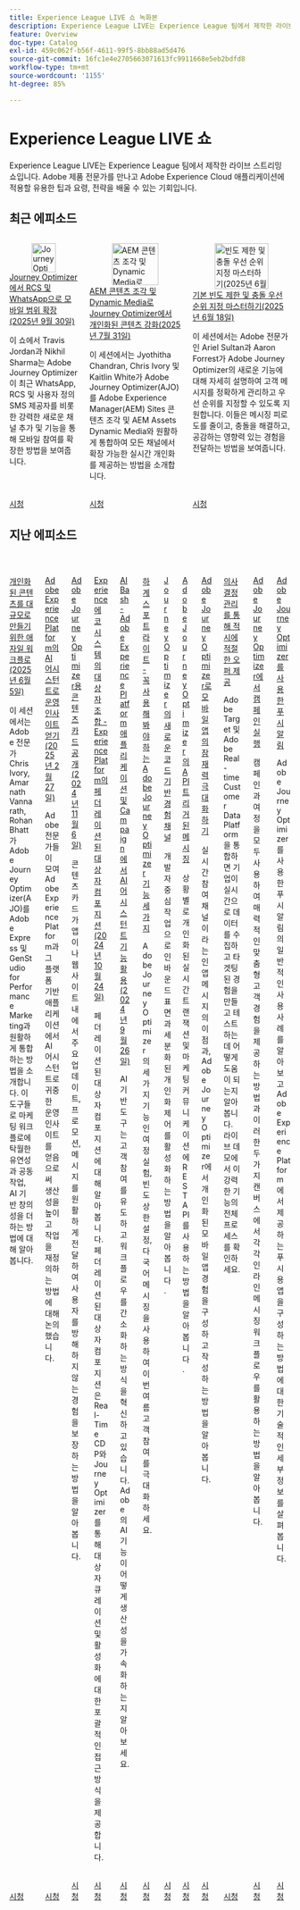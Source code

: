 ```yaml
---
title: Experience League LIVE 쇼 녹화본
description: Experience League LIVE는 Experience League 팀에서 제작한 라이브 스트리밍 쇼입니다. Adobe 제품 전문가를 만나고 Adobe Experience Cloud 애플리케이션에 적용할 유용한 팁과 요령, 전략을 배울 수 있는 기회입니다.
feature: Overview
doc-type: Catalog
exl-id: 459c062f-b56f-4611-99f5-8bb88ad5d476
source-git-commit: 16fc1e4e2705663071613fc9911668e5eb2bdfd8
workflow-type: tm+mt
source-wordcount: '1155'
ht-degree: 85%

---
```


# Experience League LIVE 쇼

Experience League LIVE는 Experience League 팀에서 제작한 라이브 스트리밍 쇼입니다. Adobe 제품 전문가를 만나고 Adobe Experience Cloud 애플리케이션에 적용할 유용한 팁과 요령, 전략을 배울 수 있는 기회입니다.

## 최근 에피소드

<!-- CARDS
* https://experienceleague.adobe.com/ko/docs/events/experience-league-live-recordings/episodes/exl-live-episode-09-30-25
    {title = Expand your mobile reach with RCS and WhatsApp in Journey Optimizer (September 30th 2025)}
    {description = IN this show Travis Jordan and Nikhil Sharma demonstrate how Adobe Journey Optimizer has recently expanded mobile engagement with powerful new channel additions and functionality, including WhatsApp, RCS, and Custom SMS Provider.}
* https://experienceleague.adobe.com/ko/docs/events/experience-league-live-recordings/episodes/exl-live-episode-07-31-25
    {title = Fueling Personalized Content in Journey Optimizer with AEM Content Fragments and Dynamic Media (July 31 2025)}
    {description = In this session, Jyothitha Chandran, Chris Ivory, and Kaitlin White showcase how Adobe Journey Optimizer (AJO) integrates seamlessly with Adobe Experience Manager (AEM) Sites Content Fragments and AEM Assets Dynamic Media to deliver scalable, real-time personalization across every channel.}
* https://experienceleague.adobe.com/ko/docs/events/experience-league-live-recordings/episodes/exl-live-episode-06-18-25
  {title = Master Frequency Capping & Conflict Prioritization (June 18, 2025)}
  {description = In this session, Adobe experts Ariel Sultan and Aaron Forrest dive into new features in Adobe Journey Optimizer to help you govern and prioritize customer messages with precision. They show how to reduce messaging fatigue, resolve conflicts, and deliver impactful experiences that resonate. }
-->
<!-- START CARDS HTML - DO NOT MODIFY BY HAND -->
<div class="columns">
    <div class="column is-half-tablet is-half-desktop is-one-third-widescreen" aria-label="Expand your mobile reach with RCS and WhatsApp in Journey Optimizer (September 30th 2025)">
        <div class="card" style="height: 100%; display: flex; flex-direction: column; height: 100%;">
            <div class="card-image">
                <figure class="image x-is-16by9">
                    <a href="https://experienceleague.adobe.com/ko/docs/events/experience-league-live-recordings/episodes/exl-live-episode-09-30-25" title="Journey Optimizer에서 RCS 및 WhatsApp을 통해 모바일 범위 확장(2025년 9월 30일)" target="_blank" rel="referrer">
                        <img class="is-bordered-r-small" src="https://video.tv.adobe.com/v/3475370/?format=jpeg&nocache=1759532704698" alt="Journey Optimizer에서 RCS 및 WhatsApp을 통해 모바일 범위 확장(2025년 9월 30일)"
                             style="width: 100%; aspect-ratio: 16 / 9; object-fit: cover; overflow: hidden; display: block; margin: auto;">
                    </a>
                </figure>
            </div>
            <div class="card-content is-padded-small" style="display: flex; flex-direction: column; flex-grow: 1; justify-content: space-between;">
                <div class="top-card-content">
                    <p class="headline is-size-6 has-text-weight-bold">
                        <a href="https://experienceleague.adobe.com/ko/docs/events/experience-league-live-recordings/episodes/exl-live-episode-09-30-25" target="_blank" rel="referrer" title="Journey Optimizer에서 RCS 및 WhatsApp을 통해 모바일 범위 확장(2025년 9월 30일)">Journey Optimizer에서 RCS 및 WhatsApp으로 모바일 범위 확장(2025년 9월 30일)</a>
                    </p>
                    <p class="is-size-6">이 쇼에서 Travis Jordan과 Nikhil Sharma는 Adobe Journey Optimizer이 최근 WhatsApp, RCS 및 사용자 정의 SMS 제공자를 비롯한 강력한 새로운 채널 추가 및 기능을 통해 모바일 참여를 확장한 방법을 보여줍니다.</p>
                </div>
                <a href="https://experienceleague.adobe.com/ko/docs/events/experience-league-live-recordings/episodes/exl-live-episode-09-30-25" target="_blank" rel="referrer" class="spectrum-Button spectrum-Button--outline spectrum-Button--primary spectrum-Button--sizeM" style="align-self: flex-start; margin-top: 1rem;">
                    <span class="spectrum-Button-label has-no-wrap has-text-weight-bold">시청</span>
                </a>
            </div>
        </div>
    </div>
    <div class="column is-half-tablet is-half-desktop is-one-third-widescreen" aria-label="Fueling Personalized Content in Journey Optimizer with AEM Content Fragments and Dynamic Media (July 31 2025)">
        <div class="card" style="height: 100%; display: flex; flex-direction: column; height: 100%;">
            <div class="card-image">
                <figure class="image x-is-16by9">
                    <a href="https://experienceleague.adobe.com/ko/docs/events/experience-league-live-recordings/episodes/exl-live-episode-07-31-25" title="AEM 콘텐츠 조각 및 Dynamic Media로 Journey Optimizer에서 개인화된 콘텐츠 강화(2025년 7월 31일)" target="_blank" rel="referrer">
                        <img class="is-bordered-r-small" src="https://video.tv.adobe.com/v/3470355/?format=jpeg&nocache=1759532704690" alt="AEM 콘텐츠 조각 및 Dynamic Media로 Journey Optimizer에서 개인화된 콘텐츠 강화(2025년 7월 31일)"
                             style="width: 100%; aspect-ratio: 16 / 9; object-fit: cover; overflow: hidden; display: block; margin: auto;">
                    </a>
                </figure>
            </div>
            <div class="card-content is-padded-small" style="display: flex; flex-direction: column; flex-grow: 1; justify-content: space-between;">
                <div class="top-card-content">
                    <p class="headline is-size-6 has-text-weight-bold">
                        <a href="https://experienceleague.adobe.com/ko/docs/events/experience-league-live-recordings/episodes/exl-live-episode-07-31-25" target="_blank" rel="referrer" title="AEM 콘텐츠 조각 및 Dynamic Media로 Journey Optimizer에서 개인화된 콘텐츠 강화(2025년 7월 31일)">AEM 콘텐츠 조각 및 Dynamic Media로 Journey Optimizer에서 개인화된 콘텐츠 강화(2025년 7월 31일)</a>
                    </p>
                    <p class="is-size-6">이 세션에서는 Jyothitha Chandran, Chris Ivory 및 Kaitlin White가 Adobe Journey Optimizer(AJO)를 Adobe Experience Manager(AEM) Sites 콘텐츠 조각 및 AEM Assets Dynamic Media와 원활하게 통합하여 모든 채널에서 확장 가능한 실시간 개인화를 제공하는 방법을 소개합니다.</p>
                </div>
                <a href="https://experienceleague.adobe.com/ko/docs/events/experience-league-live-recordings/episodes/exl-live-episode-07-31-25" target="_blank" rel="referrer" class="spectrum-Button spectrum-Button--outline spectrum-Button--primary spectrum-Button--sizeM" style="align-self: flex-start; margin-top: 1rem;">
                    <span class="spectrum-Button-label has-no-wrap has-text-weight-bold">시청</span>
                </a>
            </div>
        </div>
    </div>
    <div class="column is-half-tablet is-half-desktop is-one-third-widescreen" aria-label="Master Frequency Capping & Conflict Prioritization (June 18, 2025)">
        <div class="card" style="height: 100%; display: flex; flex-direction: column; height: 100%;">
            <div class="card-image">
                <figure class="image x-is-16by9">
                    <a href="https://experienceleague.adobe.com/ko/docs/events/experience-league-live-recordings/episodes/exl-live-episode-06-18-25" title="빈도 제한 및 충돌 우선 순위 지정 마스터하기(2025년 6월 18일)" target="_blank" rel="referrer">
                        <img class="is-bordered-r-small" src="https://video.tv.adobe.com/v/3464052/?format=jpeg&nocache=1759532704704" alt="빈도 제한 및 충돌 우선 순위 지정 마스터하기(2025년 6월 18일)"
                             style="width: 100%; aspect-ratio: 16 / 9; object-fit: cover; overflow: hidden; display: block; margin: auto;">
                    </a>
                </figure>
            </div>
            <div class="card-content is-padded-small" style="display: flex; flex-direction: column; flex-grow: 1; justify-content: space-between;">
                <div class="top-card-content">
                    <p class="headline is-size-6 has-text-weight-bold">
                        <a href="https://experienceleague.adobe.com/ko/docs/events/experience-league-live-recordings/episodes/exl-live-episode-06-18-25" target="_blank" rel="referrer" title="빈도 제한 및 충돌 우선 순위 지정 마스터하기(2025년 6월 18일)">기본 빈도 제한 및 충돌 우선 순위 지정 마스터하기(2025년 6월 18일)</a>
                    </p>
                    <p class="is-size-6">이 세션에서는 Adobe 전문가인 Ariel Sultan과 Aaron Forrest가 Adobe Journey Optimizer의 새로운 기능에 대해 자세히 설명하여 고객 메시지를 정확하게 관리하고 우선 순위를 지정할 수 있도록 지원합니다. 이들은 메시징 피로도를 줄이고, 충돌을 해결하고, 공감하는 영향력 있는 경험을 전달하는 방법을 보여줍니다.</p>
                </div>
                <a href="https://experienceleague.adobe.com/ko/docs/events/experience-league-live-recordings/episodes/exl-live-episode-06-18-25" target="_blank" rel="referrer" class="spectrum-Button spectrum-Button--outline spectrum-Button--primary spectrum-Button--sizeM" style="align-self: flex-start; margin-top: 1rem;">
                    <span class="spectrum-Button-label has-no-wrap has-text-weight-bold">시청</span>
                </a>
            </div>
        </div>
    </div>
</div>
<!-- END CARDS HTML - DO NOT MODIFY BY HAND -->



## 지난 에피소드

<!-- CARDS
* https://experienceleague.adobe.com/ko/docs/events/experience-league-live-recordings/episodes/exl-live-episode-40-2024-10-24
     {title = Agile Workflows for Personalized Content at Scale (June 05, 2025)}
     {description = In this session, Adobe experts Chris Ivory, Amarnath Vannarath, and Rohan Bhatt showcase how Adobe Journey Optimizer (AJO) seamlessly integrates with Adobe Express and GenStudio for Performance Marketing. Learn how these tools bring unparalleled flexibility, collaboration, and AI-powered creativity to your marketing workflows.}
* https://experienceleague.adobe.com/ko/docs/events/experience-league-live-recordings/episodes/exl-live-episode-02-27-25
     {title = Unlocking operational insights with AI Assistant in Adobe Experience Platform (February 27, 2025)}
     {description = ur experts discussed how AI Assistant can unlock valuable operational insights, boosting productivity and redefining work in Adobe Experience Platform and its platform-based applications.}
* https://experienceleague.adobe.com/ko/docs/events/experience-league-live-recordings/episodes/exl-live-episode-10-30-24
  {title = Unveiling Content Cards for Adobe Journey Optimizer (November 6, 2024)}
  {description = Learn how Content Cards deliver key updates, promotions, and messages seamlessly within your app or website, ensuring a non-intrusive user experience. }
* https://experienceleague.adobe.com/ko/docs/events/experience-league-live-recordings/episodes/exl-live-episode-40-2024-10-24
     {title = Harmonize Audiences in Experience Ecosystems - Federated Audience Composition in Experience Platform (October 24, 2024)}
     {description = Learn about Federated Audience Composition provides a comprehensive approach to audience curation and activation with Real-Time CDP and Journey Optimizer.}
* https://experienceleague.adobe.com/ko/docs/events/experience-league-live-recordings/episodes/exl-live-episode-09-26-24
    {title = AI Bash - Unlocking the Power of AI Assistant in Adobe Experience Platform Applications and Campaign (September 26, 2024)}
    {description = AI-driven tools are transforming the way we engage customers and streamline workflows. Learn how Adobe's AI capabilities will accelerate your productivity.}
* https://experienceleague.adobe.com/ko/docs/events/experience-league-live-recordings/episodes/exl-live-episode-08-28-24 
* https://experienceleague.adobe.com/ko/docs/events/experience-league-live-recordings/episodes/exl-live-episode-04-24-24
* https://experienceleague.adobe.com/docs/events/experience-league-live-recordings/episodes/exl-live-episode-8-23-23.html?lang=ko 
* https://experienceleague.adobe.com/docs/events/experience-league-live-recordings/episodes/exl-live-episode-5-24-23.html?lang=ko
* https://experienceleague.adobe.com/docs/events/experience-league-live-recordings/episodes/exl-live-episode-10-25-22.html?lang=ko
  {description = Learn how integrating Adobe Target and Adobe Real-time Customer Data Platform can help businesses collect data in real time, and create and test targeted experiences. See the end to end process of this powerful capability in a live demonstration.}
* https://experienceleague.adobe.com/docs/events/experience-league-live-recordings/episodes/exl-live-episode-09-22-22.html?lang=ko
    {description = Learn how to use both Campaigns and Journeys to deliver compelling personalized customer experiences and how the in-line messaging workflow is leveraged in each of these two canvases.}
* https://experienceleague.adobe.com/docs/events/experience-league-live-recordings/episodes/exl-live-episode-05-12-22.html?lang=ko
    {description = Learn about the common use cases for push notification with Adobe Journey Optimizer and dive into the technical details on how to configure an app for Push powered by Adobe Experience Platform.}
-->
<!-- START CARDS HTML - DO NOT MODIFY BY HAND -->
<div class="columns">
    <div class="column is-half-tablet is-half-desktop is-one-third-widescreen" aria-label="Agile Workflows for Personalized Content at Scale (June 05, 2025)">
        <div class="card" style="height: 100%; display: flex; flex-direction: column; height: 100%;">
            <div class="card-image">
                <figure class="image x-is-16by9">
                    <a href="https://experienceleague.adobe.com/ko/docs/events/experience-league-live-recordings/episodes/exl-live-episode-40-2024-10-24" title="개인화된 콘텐츠를 대규모로 만들기 위한 애자일 워크플로(2025년 6월 5일)" target="_blank" rel="referrer">
                        <img class="is-bordered-r-small" src="https://video.tv.adobe.com/v/3436457?format=jpeg&nocache=1759532705276" alt="개인화된 콘텐츠를 대규모로 만들기 위한 애자일 워크플로(2025년 6월 5일)"
                             style="width: 100%; aspect-ratio: 16 / 9; object-fit: cover; overflow: hidden; display: block; margin: auto;">
                    </a>
                </figure>
            </div>
            <div class="card-content is-padded-small" style="display: flex; flex-direction: column; flex-grow: 1; justify-content: space-between;">
                <div class="top-card-content">
                    <p class="headline is-size-6 has-text-weight-bold">
                        <a href="https://experienceleague.adobe.com/ko/docs/events/experience-league-live-recordings/episodes/exl-live-episode-40-2024-10-24" target="_blank" rel="referrer" title="개인화된 콘텐츠를 대규모로 만들기 위한 애자일 워크플로(2025년 6월 5일)">개인화된 콘텐츠를 대규모로 만들기 위한 애자일 워크플로(2025년 6월 5일)</a>
                    </p>
                    <p class="is-size-6">이 세션에서는 Adobe 전문가 Chris Ivory, Amarnath Vannarath, Rohan Bhatt가 Adobe Journey Optimizer(AJO)를 Adobe Express 및 GenStudio for Performance Marketing과 원활하게 통합하는 방법을 소개합니다. 이 도구들로 마케팅 워크플로에 탁월한 유연성과 공동 작업, AI 기반 창의성을 더하는 방법에 대해 알아봅니다.</p>
                </div>
                <a href="https://experienceleague.adobe.com/ko/docs/events/experience-league-live-recordings/episodes/exl-live-episode-40-2024-10-24" target="_blank" rel="referrer" class="spectrum-Button spectrum-Button--outline spectrum-Button--primary spectrum-Button--sizeM" style="align-self: flex-start; margin-top: 1rem;">
                    <span class="spectrum-Button-label has-no-wrap has-text-weight-bold">시청</span>
                </a>
            </div>
        </div>
    </div>
    <div class="column is-half-tablet is-half-desktop is-one-third-widescreen" aria-label="Unlocking operational insights with AI Assistant in Adobe Experience Platform (February 27, 2025)">
        <div class="card" style="height: 100%; display: flex; flex-direction: column; height: 100%;">
            <div class="card-image">
                <figure class="image x-is-16by9">
                    <a href="https://experienceleague.adobe.com/ko/docs/events/experience-league-live-recordings/episodes/exl-live-episode-02-27-25" title="Adobe Experience Platform의 AI 어시스턴트로 운영 인사이트 얻기(2025년 2월 27일)" target="_blank" rel="referrer">
                        <img class="is-bordered-r-small" src="https://video.tv.adobe.com/v/3448635/?format=jpeg&nocache=1759532705318" alt="Adobe Experience Platform의 AI 어시스턴트로 운영 인사이트 얻기(2025년 2월 27일)"
                             style="width: 100%; aspect-ratio: 16 / 9; object-fit: cover; overflow: hidden; display: block; margin: auto;">
                    </a>
                </figure>
            </div>
            <div class="card-content is-padded-small" style="display: flex; flex-direction: column; flex-grow: 1; justify-content: space-between;">
                <div class="top-card-content">
                    <p class="headline is-size-6 has-text-weight-bold">
                        <a href="https://experienceleague.adobe.com/ko/docs/events/experience-league-live-recordings/episodes/exl-live-episode-02-27-25" target="_blank" rel="referrer" title="Adobe Experience Platform의 AI 어시스턴트로 운영 인사이트 얻기(2025년 2월 27일)">Adobe Experience Platform의 AI 어시스턴트로 운영 인사이트 얻기(2025년 2월 27일)</a>
                    </p>
                    <p class="is-size-6">Adobe 전문가들이 모여 Adobe Experience Platform과 그 플랫폼 기반 애플리케이션에서 AI 어시스턴트로 귀중한 운영 인사이트를 얻음으로써 생산성을 높이고 작업을 재정의하는 방법에 대해 논의했습니다.</p>
                </div>
                <a href="https://experienceleague.adobe.com/ko/docs/events/experience-league-live-recordings/episodes/exl-live-episode-02-27-25" target="_blank" rel="referrer" class="spectrum-Button spectrum-Button--outline spectrum-Button--primary spectrum-Button--sizeM" style="align-self: flex-start; margin-top: 1rem;">
                    <span class="spectrum-Button-label has-no-wrap has-text-weight-bold">시청</span>
                </a>
            </div>
        </div>
    </div>
    <div class="column is-half-tablet is-half-desktop is-one-third-widescreen" aria-label="Unveiling Content Cards for Adobe Journey Optimizer (November 6, 2024)">
        <div class="card" style="height: 100%; display: flex; flex-direction: column; height: 100%;">
            <div class="card-image">
                <figure class="image x-is-16by9">
                    <a href="https://experienceleague.adobe.com/ko/docs/events/experience-league-live-recordings/episodes/exl-live-episode-10-30-24" title="Adobe Journey Optimizer용 콘텐츠 카드 공개(2024년 11월 6일)" target="_blank" rel="referrer">
                        <img class="is-bordered-r-small" src="https://video.tv.adobe.com/v/3436281/?format=jpeg&nocache=1759532705311" alt="Adobe Journey Optimizer용 콘텐츠 카드 공개(2024년 11월 6일)"
                             style="width: 100%; aspect-ratio: 16 / 9; object-fit: cover; overflow: hidden; display: block; margin: auto;">
                    </a>
                </figure>
            </div>
            <div class="card-content is-padded-small" style="display: flex; flex-direction: column; flex-grow: 1; justify-content: space-between;">
                <div class="top-card-content">
                    <p class="headline is-size-6 has-text-weight-bold">
                        <a href="https://experienceleague.adobe.com/ko/docs/events/experience-league-live-recordings/episodes/exl-live-episode-10-30-24" target="_blank" rel="referrer" title="Adobe Journey Optimizer용 콘텐츠 카드 공개(2024년 11월 6일)">Adobe Journey Optimizer용 콘텐츠 카드 공개(2024년 11월 6일)</a>
                    </p>
                    <p class="is-size-6">콘텐츠 카드가 앱이나 웹 사이트 내에서 주요 업데이트, 프로모션, 메시지를 원활하게 전달하여 사용자를 방해하지 않는 경험을 보장하는 방법을 알아봅니다.</p>
                </div>
                <a href="https://experienceleague.adobe.com/ko/docs/events/experience-league-live-recordings/episodes/exl-live-episode-10-30-24" target="_blank" rel="referrer" class="spectrum-Button spectrum-Button--outline spectrum-Button--primary spectrum-Button--sizeM" style="align-self: flex-start; margin-top: 1rem;">
                    <span class="spectrum-Button-label has-no-wrap has-text-weight-bold">시청</span>
                </a>
            </div>
        </div>
    </div>
    <div class="column is-half-tablet is-half-desktop is-one-third-widescreen" aria-label="Harmonize Audiences in Experience Ecosystems - Federated Audience Composition in Experience Platform (October 24, 2024)">
        <div class="card" style="height: 100%; display: flex; flex-direction: column; height: 100%;">
            <div class="card-image">
                <figure class="image x-is-16by9">
                    <a href="https://experienceleague.adobe.com/ko/docs/events/experience-league-live-recordings/episodes/exl-live-episode-40-2024-10-24" title="Experience 에코시스템의 대상자 조합 - Experience Platform의 페더레이션된 대상자 컴포지션(2024년 10월 24일)" target="_blank" rel="referrer">
                        <img class="is-bordered-r-small" src="https://video.tv.adobe.com/v/3436457?format=jpeg&nocache=1759532705300" alt="Experience 에코시스템의 대상자 조합 - Experience Platform의 페더레이션된 대상자 컴포지션(2024년 10월 24일)"
                             style="width: 100%; aspect-ratio: 16 / 9; object-fit: cover; overflow: hidden; display: block; margin: auto;">
                    </a>
                </figure>
            </div>
            <div class="card-content is-padded-small" style="display: flex; flex-direction: column; flex-grow: 1; justify-content: space-between;">
                <div class="top-card-content">
                    <p class="headline is-size-6 has-text-weight-bold">
                        <a href="https://experienceleague.adobe.com/ko/docs/events/experience-league-live-recordings/episodes/exl-live-episode-40-2024-10-24" target="_blank" rel="referrer" title="Experience 에코시스템의 대상자 조합 - Experience Platform의 페더레이션된 대상자 컴포지션(2024년 10월 24일)">Experience 에코시스템의 대상자 조합 - Experience Platform의 페더레이션된 대상자 컴포지션(2024년 10월 24일)</a>
                    </p>
                    <p class="is-size-6">페더레이션된 대상자 컴포지션에 대해 알아봅니다. 페더레이션된 대상자 컴포지션은 Real-Time CDP와 Journey Optimizer를 통해 대상자 큐레이션 및 활성화에 대한 포괄적인 접근 방식을 제공합니다.</p>
                </div>
                <a href="https://experienceleague.adobe.com/ko/docs/events/experience-league-live-recordings/episodes/exl-live-episode-40-2024-10-24" target="_blank" rel="referrer" class="spectrum-Button spectrum-Button--outline spectrum-Button--primary spectrum-Button--sizeM" style="align-self: flex-start; margin-top: 1rem;">
                    <span class="spectrum-Button-label has-no-wrap has-text-weight-bold">시청</span>
                </a>
            </div>
        </div>
    </div>
    <div class="column is-half-tablet is-half-desktop is-one-third-widescreen" aria-label="AI Bash - Unlocking the Power of AI Assistant in Adobe Experience Platform Applications and Campaign (September 26, 2024)">
        <div class="card" style="height: 100%; display: flex; flex-direction: column; height: 100%;">
            <div class="card-image">
                <figure class="image x-is-16by9">
                    <a href="https://experienceleague.adobe.com/ko/docs/events/experience-league-live-recordings/episodes/exl-live-episode-09-26-24" title="AI Bash - Adobe Experience Platform 애플리케이션 및 Campaign에서 AI 어시스턴트 기능 활용(2024년 9월 26일)" target="_blank" rel="referrer">
                        <img class="is-bordered-r-small" src="https://video.tv.adobe.com/v/3434781/?format=jpeg&nocache=1759532705294" alt="AI Bash - Adobe Experience Platform 애플리케이션 및 Campaign에서 AI 어시스턴트 기능 활용(2024년 9월 26일)"
                             style="width: 100%; aspect-ratio: 16 / 9; object-fit: cover; overflow: hidden; display: block; margin: auto;">
                    </a>
                </figure>
            </div>
            <div class="card-content is-padded-small" style="display: flex; flex-direction: column; flex-grow: 1; justify-content: space-between;">
                <div class="top-card-content">
                    <p class="headline is-size-6 has-text-weight-bold">
                        <a href="https://experienceleague.adobe.com/ko/docs/events/experience-league-live-recordings/episodes/exl-live-episode-09-26-24" target="_blank" rel="referrer" title="AI Bash - Adobe Experience Platform 애플리케이션 및 Campaign에서 AI 어시스턴트 기능 활용(2024년 9월 26일)">AI Bash - Adobe Experience Platform 애플리케이션 및 Campaign에서 AI 어시스턴트 기능 활용(2024년 9월 26일)</a>
                    </p>
                    <p class="is-size-6">AI 기반 도구는 고객 참여를 유도하고 워크플로우를 간소화하는 방식을 혁신하고 있습니다. Adobe의 AI 기능이 어떻게 생산성을 가속화하는지 알아보세요.</p>
                </div>
                <a href="https://experienceleague.adobe.com/ko/docs/events/experience-league-live-recordings/episodes/exl-live-episode-09-26-24" target="_blank" rel="referrer" class="spectrum-Button spectrum-Button--outline spectrum-Button--primary spectrum-Button--sizeM" style="align-self: flex-start; margin-top: 1rem;">
                    <span class="spectrum-Button-label has-no-wrap has-text-weight-bold">시청</span>
                </a>
            </div>
        </div>
    </div>
    <div class="column is-half-tablet is-half-desktop is-one-third-widescreen" aria-label="Summer Spotlight - Three must try features in Adobe Journey Optimizer">
        <div class="card" style="height: 100%; display: flex; flex-direction: column; height: 100%;">
            <div class="card-image">
                <figure class="image x-is-16by9">
                    <a href="https://experienceleague.adobe.com/ko/docs/events/experience-league-live-recordings/episodes/exl-live-episode-08-28-24" title="하계 스포트라이트 - 꼭 사용해 봐야 하는 Adobe Journey Optimizer 기능 세 가지" target="_blank" rel="referrer">
                        <img class="is-bordered-r-small" src="https://video.tv.adobe.com/v/3433225/?format=jpeg&nocache=1759532705323" alt="하계 스포트라이트 - 꼭 사용해 봐야 하는 Adobe Journey Optimizer 기능 세 가지"
                             style="width: 100%; aspect-ratio: 16 / 9; object-fit: cover; overflow: hidden; display: block; margin: auto;">
                    </a>
                </figure>
            </div>
            <div class="card-content is-padded-small" style="display: flex; flex-direction: column; flex-grow: 1; justify-content: space-between;">
                <div class="top-card-content">
                    <p class="headline is-size-6 has-text-weight-bold">
                        <a href="https://experienceleague.adobe.com/ko/docs/events/experience-league-live-recordings/episodes/exl-live-episode-08-28-24" target="_blank" rel="referrer" title="하계 스포트라이트 - 꼭 사용해 봐야 하는 Adobe Journey Optimizer 기능 세 가지">하계 스포트라이트 - 꼭 사용해 봐야 하는 Adobe Journey Optimizer 기능 세 가지</a>
                    </p>
                    <p class="is-size-6">Adobe Journey Optimizer의 세 가지 기능인 여정 실험, 빈도 상한 설정, 다국어 메시징을 사용하여 이번 여름 고객 참여를 극대화하세요.</p>
                </div>
                <a href="https://experienceleague.adobe.com/ko/docs/events/experience-league-live-recordings/episodes/exl-live-episode-08-28-24" target="_blank" rel="referrer" class="spectrum-Button spectrum-Button--outline spectrum-Button--primary spectrum-Button--sizeM" style="align-self: flex-start; margin-top: 1rem;">
                    <span class="spectrum-Button-label has-no-wrap has-text-weight-bold">시청</span>
                </a>
            </div>
        </div>
    </div>
    <div class="column is-half-tablet is-half-desktop is-one-third-widescreen" aria-label="New Code-Based Experience Channel in Journey Optimizer">
        <div class="card" style="height: 100%; display: flex; flex-direction: column; height: 100%;">
            <div class="card-image">
                <figure class="image x-is-16by9">
                    <a href="https://experienceleague.adobe.com/ko/docs/events/experience-league-live-recordings/episodes/exl-live-episode-04-24-24" title="Journey Optimizer의 새로운 코드 기반 경험 채널" target="_blank" rel="referrer">
                        <img class="is-bordered-r-small" src="https://video.tv.adobe.com/v/3428095/?format=jpeg&nocache=1759532705305" alt="Journey Optimizer의 새로운 코드 기반 경험 채널"
                             style="width: 100%; aspect-ratio: 16 / 9; object-fit: cover; overflow: hidden; display: block; margin: auto;">
                    </a>
                </figure>
            </div>
            <div class="card-content is-padded-small" style="display: flex; flex-direction: column; flex-grow: 1; justify-content: space-between;">
                <div class="top-card-content">
                    <p class="headline is-size-6 has-text-weight-bold">
                        <a href="https://experienceleague.adobe.com/ko/docs/events/experience-league-live-recordings/episodes/exl-live-episode-04-24-24" target="_blank" rel="referrer" title="Journey Optimizer의 새로운 코드 기반 경험 채널">Journey Optimizer의 새로운 코드 기반 경험 채널</a>
                    </p>
                    <p class="is-size-6">개발자 중심 작업으로 인바운드 표면과 세분화된 개인화 제어를 활성화하는 방법을 알아봅니다.</p>
                </div>
                <a href="https://experienceleague.adobe.com/ko/docs/events/experience-league-live-recordings/episodes/exl-live-episode-04-24-24" target="_blank" rel="referrer" class="spectrum-Button spectrum-Button--outline spectrum-Button--primary spectrum-Button--sizeM" style="align-self: flex-start; margin-top: 1rem;">
                    <span class="spectrum-Button-label has-no-wrap has-text-weight-bold">시청</span>
                </a>
            </div>
        </div>
    </div>
    <div class="column is-half-tablet is-half-desktop is-one-third-widescreen" aria-label="API Triggered Messaging in Adobe Journey Optimizer">
        <div class="card" style="height: 100%; display: flex; flex-direction: column; height: 100%;">
            <div class="card-image">
                <figure class="image x-is-16by9">
                    <a href="https://experienceleague.adobe.com/docs/events/experience-league-live-recordings/episodes/exl-live-episode-8-23-23.html?lang=ko" title="Adobe Journey Optimizer의 API 트리거된 메시징" target="_blank" rel="referrer">
                        <img class="is-bordered-r-small" src="https://video.tv.adobe.com/v/3422169/?format=jpeg&nocache=1759532705711" alt="Adobe Journey Optimizer의 API 트리거된 메시징"
                             style="width: 100%; aspect-ratio: 16 / 9; object-fit: cover; overflow: hidden; display: block; margin: auto;">
                    </a>
                </figure>
            </div>
            <div class="card-content is-padded-small" style="display: flex; flex-direction: column; flex-grow: 1; justify-content: space-between;">
                <div class="top-card-content">
                    <p class="headline is-size-6 has-text-weight-bold">
                        <a href="https://experienceleague.adobe.com/docs/events/experience-league-live-recordings/episodes/exl-live-episode-8-23-23.html?lang=ko" target="_blank" rel="referrer" title="Adobe Journey Optimizer의 API 트리거된 메시징">Adobe Journey Optimizer의 API 트리거된 메시징</a>
                    </p>
                    <p class="is-size-6">상황별로 개인화된 실시간 트랜잭션 및 마케팅 커뮤니케이션에 REST API를 사용하는 방법을 알아봅니다.</p>
                </div>
                <a href="https://experienceleague.adobe.com/docs/events/experience-league-live-recordings/episodes/exl-live-episode-8-23-23.html?lang=ko" target="_blank" rel="referrer" class="spectrum-Button spectrum-Button--outline spectrum-Button--primary spectrum-Button--sizeM" style="align-self: flex-start; margin-top: 1rem;">
                    <span class="spectrum-Button-label has-no-wrap has-text-weight-bold">시청</span>
                </a>
            </div>
        </div>
    </div>
    <div class="column is-half-tablet is-half-desktop is-one-third-widescreen" aria-label="Maximize your mobile app's potential with Adobe Journey Optimizer">
        <div class="card" style="height: 100%; display: flex; flex-direction: column; height: 100%;">
            <div class="card-image">
                <figure class="image x-is-16by9">
                    <a href="https://experienceleague.adobe.com/docs/events/experience-league-live-recordings/episodes/exl-live-episode-5-24-23.html?lang=ko" title="Adobe Journey Optimizer로 모바일 앱의 잠재력 극대화하기" target="_blank" rel="referrer">
                        <img class="is-bordered-r-small" src="https://video.tv.adobe.com/v/3419194/?format=jpeg&nocache=1759532705742" alt="Adobe Journey Optimizer로 모바일 앱의 잠재력 극대화하기"
                             style="width: 100%; aspect-ratio: 16 / 9; object-fit: cover; overflow: hidden; display: block; margin: auto;">
                    </a>
                </figure>
            </div>
            <div class="card-content is-padded-small" style="display: flex; flex-direction: column; flex-grow: 1; justify-content: space-between;">
                <div class="top-card-content">
                    <p class="headline is-size-6 has-text-weight-bold">
                        <a href="https://experienceleague.adobe.com/docs/events/experience-league-live-recordings/episodes/exl-live-episode-5-24-23.html?lang=ko" target="_blank" rel="referrer" title="Adobe Journey Optimizer로 모바일 앱의 잠재력 극대화하기">Adobe Journey Optimizer로 모바일 앱의 잠재력 극대화하기</a>
                    </p>
                    <p class="is-size-6">실시간 참여 채널이라는 인앱 메시지의 이점과, Adobe Journey Optimizer에서 개인화된 모바일 앱 경험을 구성하고 작성하는 방법을 알아봅니다.</p>
                </div>
                <a href="https://experienceleague.adobe.com/docs/events/experience-league-live-recordings/episodes/exl-live-episode-5-24-23.html?lang=ko" target="_blank" rel="referrer" class="spectrum-Button spectrum-Button--outline spectrum-Button--primary spectrum-Button--sizeM" style="align-self: flex-start; margin-top: 1rem;">
                    <span class="spectrum-Button-label has-no-wrap has-text-weight-bold">시청</span>
                </a>
            </div>
        </div>
    </div>
    <div class="column is-half-tablet is-half-desktop is-one-third-widescreen" aria-label="Deliver the right offer at the right time with decision management">
        <div class="card" style="height: 100%; display: flex; flex-direction: column; height: 100%;">
            <div class="card-image">
                <figure class="image x-is-16by9">
                    <a href="https://experienceleague.adobe.com/docs/events/experience-league-live-recordings/episodes/exl-live-episode-10-25-22.html?lang=ko" title="의사 결정 관리를 통해 적시에 적절한 오퍼 제공" target="_blank" rel="referrer">
                        <img class="is-bordered-r-small" src="https://video.tv.adobe.com/v/3410560/?format=jpeg&nocache=1759532705823" alt="의사 결정 관리를 통해 적시에 적절한 오퍼 제공"
                             style="width: 100%; aspect-ratio: 16 / 9; object-fit: cover; overflow: hidden; display: block; margin: auto;">
                    </a>
                </figure>
            </div>
            <div class="card-content is-padded-small" style="display: flex; flex-direction: column; flex-grow: 1; justify-content: space-between;">
                <div class="top-card-content">
                    <p class="headline is-size-6 has-text-weight-bold">
                        <a href="https://experienceleague.adobe.com/docs/events/experience-league-live-recordings/episodes/exl-live-episode-10-25-22.html?lang=ko" target="_blank" rel="referrer" title="의사 결정 관리를 통해 적시에 적절한 오퍼 제공">의사 결정 관리를 통해 적시에 적절한 오퍼 제공</a>
                    </p>
                    <p class="is-size-6">Adobe Target 및 Adobe Real-time Customer Data Platform을 통합하면 기업이 실시간으로 데이터를 수집하고 타겟팅된 경험을 만들고 테스트하는 데 어떻게 도움이 되는지 알아봅니다. 라이브 데모에서 이 강력한 기능의 전체 프로세스를 확인하세요.</p>
                </div>
                <a href="https://experienceleague.adobe.com/docs/events/experience-league-live-recordings/episodes/exl-live-episode-10-25-22.html?lang=ko" target="_blank" rel="referrer" class="spectrum-Button spectrum-Button--outline spectrum-Button--primary spectrum-Button--sizeM" style="align-self: flex-start; margin-top: 1rem;">
                    <span class="spectrum-Button-label has-no-wrap has-text-weight-bold">시청</span>
                </a>
            </div>
        </div>
    </div>
    <div class="column is-half-tablet is-half-desktop is-one-third-widescreen" aria-label="Execute your campaigns in Adobe Journey Optimizer">
        <div class="card" style="height: 100%; display: flex; flex-direction: column; height: 100%;">
            <div class="card-image">
                <figure class="image x-is-16by9">
                    <a href="https://experienceleague.adobe.com/docs/events/experience-league-live-recordings/episodes/exl-live-episode-09-22-22.html?lang=ko" title="Adobe Journey Optimizer에서 캠페인 실행" target="_blank" rel="referrer">
                        <img class="is-bordered-r-small" src="https://video.tv.adobe.com/v/3409504/?format=jpeg&nocache=1759532705781" alt="Adobe Journey Optimizer에서 캠페인 실행"
                             style="width: 100%; aspect-ratio: 16 / 9; object-fit: cover; overflow: hidden; display: block; margin: auto;">
                    </a>
                </figure>
            </div>
            <div class="card-content is-padded-small" style="display: flex; flex-direction: column; flex-grow: 1; justify-content: space-between;">
                <div class="top-card-content">
                    <p class="headline is-size-6 has-text-weight-bold">
                        <a href="https://experienceleague.adobe.com/docs/events/experience-league-live-recordings/episodes/exl-live-episode-09-22-22.html?lang=ko" target="_blank" rel="referrer" title="Adobe Journey Optimizer에서 캠페인 실행">Adobe Journey Optimizer에서 캠페인 실행</a>
                    </p>
                    <p class="is-size-6">캠페인과 여정을 모두 사용하여 매력적인 맞춤형 고객 경험을 제공하는 방법과 이러한 두 가지 캔버스에서 각각 인라인 메시징 워크플로우를 활용하는 방법을 알아봅니다.</p>
                </div>
                <a href="https://experienceleague.adobe.com/docs/events/experience-league-live-recordings/episodes/exl-live-episode-09-22-22.html?lang=ko" target="_blank" rel="referrer" class="spectrum-Button spectrum-Button--outline spectrum-Button--primary spectrum-Button--sizeM" style="align-self: flex-start; margin-top: 1rem;">
                    <span class="spectrum-Button-label has-no-wrap has-text-weight-bold">시청</span>
                </a>
            </div>
        </div>
    </div>
    <div class="column is-half-tablet is-half-desktop is-one-third-widescreen" aria-label="Push notifications with Adobe Journey Optimizer">
        <div class="card" style="height: 100%; display: flex; flex-direction: column; height: 100%;">
            <div class="card-image">
                <figure class="image x-is-16by9">
                    <a href="https://experienceleague.adobe.com/docs/events/experience-league-live-recordings/episodes/exl-live-episode-05-12-22.html?lang=ko" title="Adobe Journey Optimizer를 사용한 푸시 알림" target="_blank" rel="referrer">
                        <img class="is-bordered-r-small" src="https://video.tv.adobe.com/v/342810/?format=jpeg&nocache=1759532705716" alt="Adobe Journey Optimizer를 사용한 푸시 알림"
                             style="width: 100%; aspect-ratio: 16 / 9; object-fit: cover; overflow: hidden; display: block; margin: auto;">
                    </a>
                </figure>
            </div>
            <div class="card-content is-padded-small" style="display: flex; flex-direction: column; flex-grow: 1; justify-content: space-between;">
                <div class="top-card-content">
                    <p class="headline is-size-6 has-text-weight-bold">
                        <a href="https://experienceleague.adobe.com/docs/events/experience-league-live-recordings/episodes/exl-live-episode-05-12-22.html?lang=ko" target="_blank" rel="referrer" title="Adobe Journey Optimizer를 사용한 푸시 알림">Adobe Journey Optimizer를 사용한 푸시 알림</a>
                    </p>
                    <p class="is-size-6">Adobe Journey Optimizer를 사용한 푸시 알림의 일반적인 사용 사례를 알아보고 Adobe Experience Platform에서 제공하는 푸시용 앱을 구성하는 방법에 대한 기술적인 세부 정보를 살펴봅니다.</p>
                </div>
                <a href="https://experienceleague.adobe.com/docs/events/experience-league-live-recordings/episodes/exl-live-episode-05-12-22.html?lang=ko" target="_blank" rel="referrer" class="spectrum-Button spectrum-Button--outline spectrum-Button--primary spectrum-Button--sizeM" style="align-self: flex-start; margin-top: 1rem;">
                    <span class="spectrum-Button-label has-no-wrap has-text-weight-bold">시청</span>
                </a>
            </div>
        </div>
    </div>
</div>
<!-- END CARDS HTML - DO NOT MODIFY BY HAND -->
